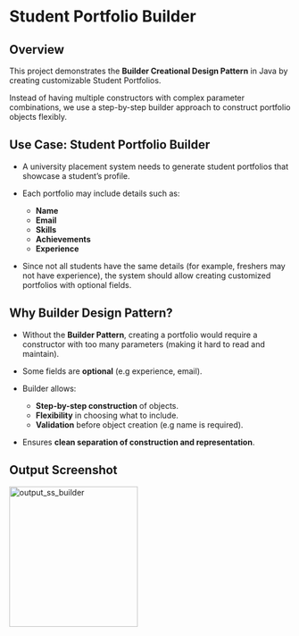# Student Portfolio Builder 

## Overview

This project demonstrates the **Builder Creational Design Pattern** in Java by creating customizable Student Portfolios.

Instead of having multiple constructors with complex parameter combinations, we use a step-by-step builder approach to construct portfolio objects flexibly.


## Use Case: Student Portfolio Builder

* A university placement system needs to generate student portfolios that showcase a student’s profile.
* Each portfolio may include details such as:

  * **Name**
  * **Email**
  * **Skills**
  * **Achievements**
  * **Experience**

* Since not all students have the same details (for example, freshers may not have experience), the system should allow creating customized portfolios with optional fields.


## Why Builder Design Pattern?

* Without the **Builder Pattern**, creating a portfolio would require a constructor with too many parameters (making it hard to read and maintain).
* Some fields are **optional** (e.g experience, email).
* Builder allows:

  * **Step-by-step construction** of objects.
  * **Flexibility** in choosing what to include.
  * **Validation** before object creation (e.g name is required).
* Ensures **clean separation of construction and representation**.


## Output Screenshot

<img width="230" height="251" alt="output_ss_builder" src="https://github.com/user-attachments/assets/53ddd4e5-a5b6-49f7-bf57-72a35985ab65" />
